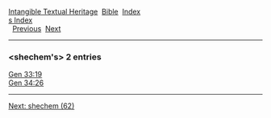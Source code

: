 [Intangible Textual Heritage](../../index)  [Bible](../index) 
[Index](index)   
[s Index](_s_)  
  [Previous](c10176)  [Next](c10178) 

------------------------------------------------------------------------

### &lt;shechem's&gt; 2 entries

[Gen 33:19](../kjv/gen033.htm#019)  
[Gen 34:26](../kjv/gen034.htm#026)  

------------------------------------------------------------------------

[Next: shechem (62)](c10178)
